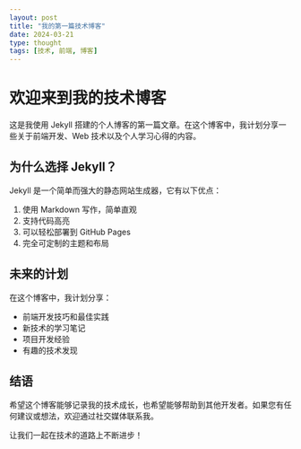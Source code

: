 ```yaml
---
layout: post
title: "我的第一篇技术博客"
date: 2024-03-21
type: thought
tags: [技术, 前端, 博客]
---
```


# 欢迎来到我的技术博客

这是我使用 Jekyll 搭建的个人博客的第一篇文章。在这个博客中，我计划分享一些关于前端开发、Web 技术以及个人学习心得的内容。

## 为什么选择 Jekyll？

Jekyll 是一个简单而强大的静态网站生成器，它有以下优点：

1. 使用 Markdown 写作，简单直观
2. 支持代码高亮
3. 可以轻松部署到 GitHub Pages
4. 完全可定制的主题和布局

## 未来的计划

在这个博客中，我计划分享：

- 前端开发技巧和最佳实践
- 新技术的学习笔记
- 项目开发经验
- 有趣的技术发现

## 结语

希望这个博客能够记录我的技术成长，也希望能够帮助到其他开发者。如果您有任何建议或想法，欢迎通过社交媒体联系我。

让我们一起在技术的道路上不断进步！ 